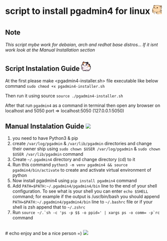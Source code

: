 <h1>script to install pgadmin4 for linux <img height="30" src="https://github.com/MauricioRB06/MauricioRB06/blob/22208bb6a882ece00d2e516b358bf5d5b41a0875/Assets/Michi_1.gif"> <h1> 
  
## Note
_This script mybe work for debaian, arch and redhat base distros... If it isnt work look at the Manual Installation section_

## Script Instalation Guide <img height ="30" src="https://github.com/MauricioRB06/MauricioRB06/blob/22208bb6a882ece00d2e516b358bf5d5b41a0875/Assets/Michi_2.gif">
At the first please make <pgadmin4-installer.sh> file executable like below command
```sudo chmod +x pgadmin4-installer.sh```

Then run it using source 
```source ./pgadmin4-installer.sh```
  
After that run ```pgadmin4``` as a command in terminal then open any browser on localhost and 5050 port => localhost:5050 (127.0.0.1:5050)

## Manual Instalation Guide <img height="30" src="https://github.com/MauricioRB06/MauricioRB06/blob/22208bb6a882ece00d2e516b358bf5d5b41a0875/Assets/About_Me.gif">
1. you need to have Python3 & pip
2. create `/var/log/pgadmin` & `/var/lib/pgadmin` directories and change their owner ship using `sudo chown $USER /var/log/pgadmin` & `sudo chown $USER /var/lib/pgadmin` command 
3. Create `~/.pgadmin4` directory and change directory (cd) to it
4. Run this command `python3 -m venv pgadmin4 && source pgadmin4/bin/activate` to create and activate virtual environment of python
5. Now install pgadmin4 using `pip install pgadmin4` command
6. Add `PATH=$PATH:~/.pgadmin4/pgadmin4/bin` line to the end of your shell configuration. To see what is your shell you can enter `echo $SHELL` command; for example if the output is /usr/bin/bash you should append `PATH=$PATH:~/.pgadmin4/pgadmin4/bin` line to `~/.bashrc` file or if your shell is zsh append that to `~/.zshrc` 
7. Run ``source ~/.`sh -c 'ps -p $$ -o ppid=' | xargs ps -o comm= -p`rc`` command
<br/>
# echo enjoy and be a nice person =)
<img height ="90" src="https://github.com/saadeghi/saadeghi/blob/master/dino.gif">
